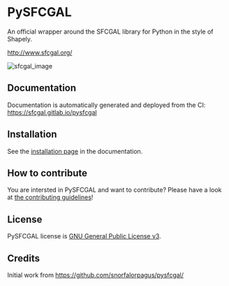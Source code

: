 # PySFCGAL

An official wrapper around the SFCGAL library for Python in the style of Shapely.

http://www.sfcgal.org/

![sfcgal_image](docs/docs/assets/img/sfcgal.png)

## Documentation

Documentation is automatically generated and deployed from the CI: https://sfcgal.gitlab.io/pysfcgal

## Installation

See the [installation page](https://sfcgal.gitlab.io/pysfcgal/build/) in the documentation.

## How to contribute

You are intersted in PySFCGAL and want to contribute? Please have a look at [the contributing guidelines](CONTRIBUTING.md)!

## License

PySFCGAL license is [GNU General Public License v3](LICENSE.md).

## Credits

Initial work from https://github.com/snorfalorpagus/pysfcgal/
